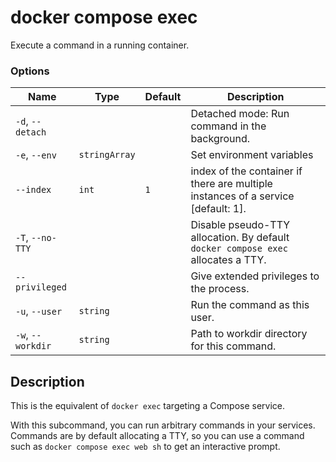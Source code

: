 # docker compose exec

<!---MARKER_GEN_START-->
Execute a command in a running container.

### Options

| Name | Type | Default | Description |
| --- | --- | --- | --- |
| `-d`, `--detach` |  |  | Detached mode: Run command in the background. |
| `-e`, `--env` | `stringArray` |  | Set environment variables |
| `--index` | `int` | `1` | index of the container if there are multiple instances of a service [default: 1]. |
| `-T`, `--no-TTY` |  |  | Disable pseudo-TTY allocation. By default `docker compose exec` allocates a TTY. |
| `--privileged` |  |  | Give extended privileges to the process. |
| `-u`, `--user` | `string` |  | Run the command as this user. |
| `-w`, `--workdir` | `string` |  | Path to workdir directory for this command. |


<!---MARKER_GEN_END-->

## Description

This is the equivalent of `docker exec` targeting a Compose service.

With this subcommand, you can run arbitrary commands in your services. Commands are by default allocating a TTY, so
you can use a command such as `docker compose exec web sh` to get an interactive prompt.

